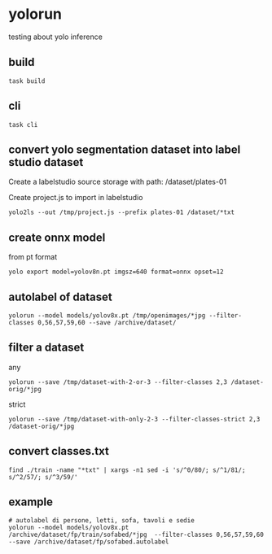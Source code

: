 # yolorun

testing about yolo inference


## build

```
task build
```

## cli

```
task cli
```

## convert yolo segmentation dataset into label studio dataset


Create a labelstudio source storage with path: /dataset/plates-01 

Create project.js to import in labelstudio
```
yolo2ls --out /tmp/project.js --prefix plates-01 /dataset/*txt
```

## create onnx model

from pt format
```
yolo export model=yolov8n.pt imgsz=640 format=onnx opset=12
```

## autolabel of dataset

```
yolorun --model models/yolov8x.pt /tmp/openimages/*jpg --filter-classes 0,56,57,59,60 --save /archive/dataset/
```

## filter a dataset

any
```
yolorun --save /tmp/dataset-with-2-or-3 --filter-classes 2,3 /dataset-orig/*jpg

```


strict
```
yolorun --save /tmp/dataset-with-only-2-3 --filter-classes-strict 2,3 /dataset-orig/*jpg

```

## convert classes.txt

```
find ./train -name "*txt" | xargs -n1 sed -i 's/^0/80/; s/^1/81/; s/^2/57/; s/^3/59/'
```

## example

```
# autolabel di persone, letti, sofa, tavoli e sedie
yolorun --model models/yolov8x.pt /archive/dataset/fp/train/sofabed/*jpg  --filter-classes 0,56,57,59,60 --save /archive/dataset/fp/sofabed.autolabel
```